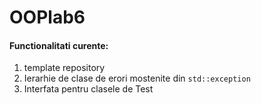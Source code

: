 # OOPlab6

#### Functionalitati curente:

1. template repository
2. Ierarhie de clase de erori mostenite din ```std::exception```
3. Interfata pentru clasele de Test
